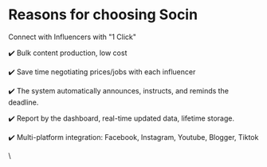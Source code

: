 # Reasons for choosing Socin

Connect with Influencers with "1 Click"

✔️ Bulk content production, low cost

✔️ Save time negotiating prices/jobs with each influencer

✔️ The system automatically announces, instructs, and reminds the deadline.

✔️ Report by the dashboard, real-time updated data, lifetime storage.

✔️ Multi-platform integration: Facebook, Instagram, Youtube, Blogger, Tiktok

\
